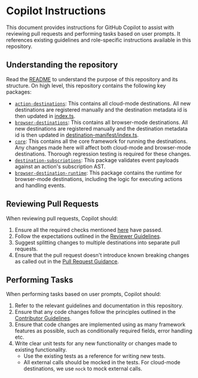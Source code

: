 # Copilot Instructions

This document provides instructions for GitHub Copilot to assist with reviewing pull requests and performing tasks based on user prompts. It references existing guidelines and role-specific instructions available in this repository.

## Understanding the repository

Read the [README](../README.md) to understand the purpose of this repository and its structure. On high level, this repository contains the following key packages:

- [`action-destinations`](../packages/destination-actions): This contains all cloud-mode destinations. All new destinations are registered manually and the destination metadata id is then updated in [index.ts](../packages/destination-actions/src/index.ts).
- [`browser-destinations`](../packages/browser-destinations): This contains all browser-mode destinations. All new destinations are registered manually and the destination metadata id is then updated in [destination-manifest/index.ts](../packages/destinations-manifest/src/index.ts).
- [`core`](../packages/core): This contains all the core framework for running the destinations. Any changes made here will affect both cloud-mode and browser-mode destinations. Thorough regression testing is required for these changes.
- [`destination-subscriptions`](../packages/destination-subscriptions): This package validates event payloads against an action's subscription AST.
- [`browser-destination-runtime`](../packages/browser-destination-runtime): This package contains the runtime for browser-mode destinations, including the logic for executing actions and handling events.

## Reviewing Pull Requests

When reviewing pull requests, Copilot should:

1. Ensure all the required checks mentioned [here](../docs/pr-guidelines/pr-checks.md) have passed.
2. Follow the expectations outlined in the [Reviewer Guidelines](../docs/pr-guidelines/pull-request-guidance.md).
3. Suggest splitting changes to multiple destinations into separate pull requests.
4. Ensure that the pull request doesn't introduce known breaking changes as called out in the [Pull Request Guidance](../docs/pr-guidelines/pull-request-guidance.md).

## Performing Tasks

When performing tasks based on user prompts, Copilot should:

1. Refer to the relevant guidelines and documentation in this repository.
2. Ensure that any code changes follow the principles outlined in the [Contributor Guidelines](../docs/pr-guidelines/pull-request-guidance.md).
3. Ensure that code changes are implemented using as many framework features as possible, such as conditionally required fields, error handling etc.
4. Write clear unit tests for any new functionality or changes made to existing functionality.
   - Use the existing tests as a reference for writing new tests.
   - All external calls should be mocked in the tests. For cloud-mode destinations, we use `nock` to mock external calls.
